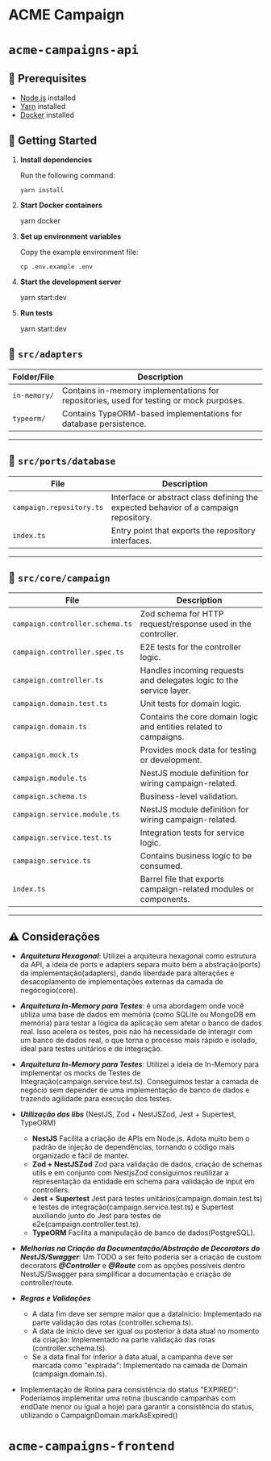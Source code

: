 # ACME Campaign

# `acme-campaigns-api`

## 🧰 Prerequisites

- [Node.js](https://nodejs.org/) installed
- [Yarn](https://yarnpkg.com/) installed
- [Docker](https://www.docker.com/) installed

## 🚀 Getting Started

1.  **Install dependencies**

    Run the following command:

        yarn install

2.  **Start Docker containers**

    yarn docker

3.  **Set up environment variables**

    Copy the example environment file:

        cp .env.example .env

4.  **Start the development server**

    yarn start:dev

5.  **Run tests**

    yarn start:dev

## 📁 `src/adapters`

| Folder/File  | Description                                                                             |
| ------------ | --------------------------------------------------------------------------------------- |
| `in-memory/` | Contains in-memory implementations for repositories, used for testing or mock purposes. |
| `typeorm/`   | Contains TypeORM-based implementations for database persistence.                        |

---

## 📁 `src/ports/database`

| File                     | Description                                                                          |
| ------------------------ | ------------------------------------------------------------------------------------ |
| `campaign.repository.ts` | Interface or abstract class defining the expected behavior of a campaign repository. |
| `index.ts`               | Entry point that exports the repository interfaces.                                  |

---

## 📁 `src/core/campaign`

| File                            | Description                                                         |
| ------------------------------- | ------------------------------------------------------------------- |
| `campaign.controller.schema.ts` | Zod schema for HTTP request/response used in the controller.        |
| `campaign.controller.spec.ts`   | E2E tests for the controller logic.                                 |
| `campaign.controller.ts`        | Handles incoming requests and delegates logic to the service layer. |
| `campaign.domain.test.ts`       | Unit tests for domain logic.                                        |
| `campaign.domain.ts`            | Contains the core domain logic and entities related to campaigns.   |
| `campaign.mock.ts`              | Provides mock data for testing or development.                      |
| `campaign.module.ts`            | NestJS module definition for wiring campaign-related.               |
| `campaign.schema.ts`            | Business-level validation.                                          |
| `campaign.service.module.ts`    | NestJS module definition for wiring campaign-related.               |
| `campaign.service.test.ts`      | Integration tests for service logic.                                |
| `campaign.service.ts`           | Contains business logic to be consumed.                             |
| `index.ts`                      | Barrel file that exports campaign-related modules or components.    |

---

## ⚠️ Considerações

- **_Arquitetura Hexagonal_**: Utilizei a arquiteura hexagonal como estrutura da API, a ideia de ports e adapters separa muito bém a abstração(ports) da implementação(adapters), dando liberdade para alterações e desacoplamento de implementações externas da camada de negócogio(core).

- **_Arquitetura In-Memory para Testes_**: é uma abordagem onde você utiliza uma base de dados em memória (como SQLite ou MongoDB em memória) para testar a lógica da aplicação sem afetar o banco de dados real. Isso acelera os testes, pois não há necessidade de interagir com um banco de dados real, o que torna o processo mais rápido e isolado, ideal para testes unitários e de integração.

- **_Arquitetura In-Memory para Testes_**: Utilizei a ideia de In-Memory para implementar os mocks de Testes de Integração(campaign.service.test.ts). Conseguimos testar a camada de negócio sem depender de uma implementação de banco de dados e trazendo agilidade para execução dos testes.

- **_Utilização das libs_** (NestJS, Zod + NestJSZod, Jest + Supertest, TypeORM)

  - **NestJS** Facilita a criação de APIs em Node.js. Adota muito bem o padrão de injeção de dependências, tornando o código mais organizado e fácil de manter.
  - **Zod + NestJSZod** Zod para validação de dados, criação de schemas utils e em conjunto com NestjsZod consiguimos reutilizar a representação da entidade em schema para validação de input em controllers.
  - **Jest + Supertest** Jest para testes unitários(campaign.domain.test.ts) e testes de integração(campaign.service.test.ts) e Supertest auxiliando junto do Jest para testes de e2e(campaign.controller.test.ts).
  - **TypeORM** Facilita a manipulação de banco de dados(PostgreSQL).

- **_Melhorias na Criação da Documentação/Abstração de Decorators do NestJS/Swagger_**: Um TODO a ser feito poderia ser a criação de custom decorators **_@Controller_** e **_@Route_** com as opções possíveis dentro NestJS/Swagger para simplificar a documentação e criação de controller/route.

- **_Regras e Validações_**

  - A data fim deve ser sempre maior que a dataInicio: Implementado na parte validação das rotas (controller.schema.ts).
  - A data de início deve ser igual ou posterior à data atual no momento da criação: Implementado na parte validação das rotas (controller.schema.ts).
  - Se a data final for inferior à data atual, a campanha deve ser marcada como "expirada": Implementado na camada de Domain (campaign.domain.ts).

- Implementação de Rotina para consistência do status "EXPIRED": Poderiamos implementar uma rotina (buscando campanhas com endDate menor ou igual a hoje) para garantir a consistência do status, utilizando o CampaignDomain.markAsExpired()

# `acme-campaigns-frontend`
